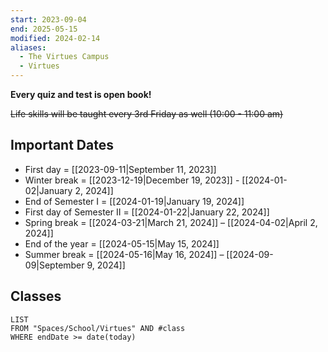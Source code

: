 ```yaml
---
start: 2023-09-04
end: 2025-05-15
modified: 2024-02-14
aliases:
  - The Virtues Campus
  - Virtues
---
```


**Every quiz and test is open book!**

~~Life skills will be taught every 3rd Friday as well (10:00 - 11:00 am)~~

## Important Dates

- First day = [[2023-09-11|September 11, 2023]]
- Winter break = [[2023-12-19|December 19, 2023]] - [[2024-01-02|January 2, 2024]]
- End of Semester I = [[2024-01-19|January 19, 2024]]
- First day of Semester II = [[2024-01-22|January 22, 2024]]
- Spring break = [[2024-03-21|March 21, 2024]] – [[2024-04-02|April 2, 2024]]
- End of the year = [[2024-05-15|May 15, 2024]]
- Summer break = [[2024-05-16|May 16, 2024]] – [[2024-09-09|September 9, 2024]]

## Classes

```dataview
LIST
FROM "Spaces/School/Virtues" AND #class
WHERE endDate >= date(today)
```
